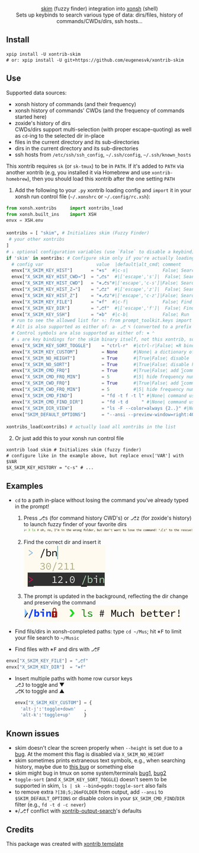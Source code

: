 <p align="center">
<a href="https://github.com/lotabout/skim">skim</a> (fuzzy finder) integration into <a href="https://xon.sh/">xonsh</a> (shell)
<br>
Sets up keybinds to search various type of data: dirs/files, history of commands/CWDs/dirs, ssh hosts...
</p>


## Install

```xsh
xpip install -U xontrib-skim
# or: xpip install -U git+https://github.com/eugenesvk/xontrib-skim
```

## Use

Supported data sources:

  - xonsh history of commands (and their frequency)
  - xonsh history of commands' CWDs (and the frequency of commands started here)
  - zoxide's history of dirs
  <br/> CWDs/dirs support multi-selection (with proper escape-quoting) as well as `cd`-ing to the selected dir in-place
  - files in the current directory and its sub-directories
  - dirs in the current directory and its sub-directories
  - ssh hosts from `/etc/ssh/ssh_config`, `~/.ssh/config`, `~/.ssh/known_hosts`

This xontrib requires `sk` (or `sk-tmux`) to be in `PATH`. If it's added to `PATH` via another xontrib (e.g, you installed it via Homebrew and use `xontrib-homebrew`), then you should load this xontrib after the one setting `PATH`

1. Add the following to your `.py` xontrib loading config and `import` it in your xonsh run control file (`~/.xonshrc` or `~/.config/rc.xsh`):
```py
from xonsh.xontribs 	import xontribs_load
from xonsh.built_ins	import XSH
envx = XSH.env

xontribs = [ "skim", # Initializes skim (Fuzzy Finder)
 # your other xontribs
]
# ↓ optional configuration variables (use `False` to disable a keybind)
if 'skim' in xontribs: # Configure skim only if you're actually loading it
  # config var                	  value	 |default|alt_cmd¦ comment
  envx["X_SKIM_KEY_HIST"]     	= "⎈s" 	#|c-s|             False¦ Search in history entries and insert the chosen command
  envx["X_SKIM_KEY_HIST_CWD→"]	= "⎇s" 	#|['escape','s']|  False¦ Search in history entries' CWD and CD to the selected item (if exists, do nothing otherwise)
  envx["X_SKIM_KEY_HIST_CWD"] 	= "⎈⎇s"#|['escape','c-s']|False¦ Search in history entries' CWD and insert the selected item(s)
  envx["X_SKIM_KEY_HIST_Z→"]  	= "⎇z"	#|['escape','z']|  False¦ Search in zoxide's history entries and CD to the selected item (if exists, do nothing otherwise)
  envx["X_SKIM_KEY_HIST_Z"]   	= "⎈⎇z"#|['escape','c-z']|False¦ Search in zoxide's history entries and insert the selected item(s)
  envx["X_SKIM_KEY_FILE"]     	= "⎈f"	#|c-f|             False¦ Find files in the current directory and its sub-directories
  envx["X_SKIM_KEY_DIR"]      	= "⎇f"	#|['escape','f']|  False¦ Find dirs  in the current directory and its sub-directories
  envx["X_SKIM_KEY_SSH"]      	= "⎈b"	#|c-b|             False¦ Run 'ssh HOST' for hosts in /etc/ssh/ssh_config, ~/.ssh/config, ~/.ssh/known_hosts
  # run to see the allowed list for ↑: from prompt_toolkit.keys import ALL_KEYS; print(ALL_KEYS)
  # Alt is also supported as either of: a- ⎇ ⌥ (converted to a prefix 'escape')
  # Control symbols are also supported as either of: ⎈ ⌃
  # ↓ are key bindings for the skim binary itself, not this xontrib, so use skim rules https://github.com/lotabout/skim#keymap
  envx["X_SKIM_KEY_SORT_TOGGLE"]	= "ctrl-r"	#|ctrl-r|False¦ ⎈R binding for 'toggle-sort'
  envx["X_SKIM_KEY_CUSTOM"]     	= None    	#|None| a dictionary of {'key':'action'}
  envx["X_SKIM_NO_HEIGHT"]      	= True    	#|True|False¦ disable `--height` to fix a skim bug
  envx["X_SKIM_NO_SORT"]        	= True    	#|True|False¦ disable history sorting
  envx["X_SKIM_CMD_FRQ"]        	= True    	#|True|False¦ add ∑command runs for a given command
  envx["X_SKIM_CMD_FRQ_MIN"]    	= 5       	#|5| hide frequency numbers below this
  envx["X_SKIM_CWD_FRQ"]        	= True    	#|True|False¦ add ∑command runs at a given CWD
  envx["X_SKIM_CWD_FRQ_MIN"]    	= 5       	#|5| hide frequency numbers below this
  envx["X_SKIM_CMD_FIND"]       	= "fd -t f -t l" #|None| command used by skim to search for files
  envx["X_SKIM_CMD_FIND_DIR"]   	= "fd -t d     " #|None| command used by skim to search for directories
  envx["X_SKIM_DIR_VIEW"]       	= "ls -F --color=always {2..}" #|None| preview function for Dir lists
  envx["SKIM_DEFAULT_OPTIONS"]  	= "--ansi --preview-window=right:40%:wrap" # |None| other options to pass to skim

xontribs_load(xontribs) # actually load all xontribs in the list
```

2. Or just add this to your xonsh run control file
```xsh
xontrib load skim # Initializes skim (fuzzy finder)
# configure like in the example above, but replace envx['VAR'] with $VAR
$X_SKIM_KEY_HISTORY	= "c-s" # ...
```

## Examples

- `cd` to a path in-place without losing the command you've already typed in the prompt!

    1. Press <kbd>⎇</kbd><kbd>s</kbd> (for command history CWD's) or <kbd>⎇</kbd><kbd>z</kbd> (for zoxide's history) to launch fuzzy finder of your favorite dirs<br/>
![cd inplace 1](<./doc/img/cd inplace 1.png>)

    2. Find the correct dir and insert it<br/>
![cd inplace 2](<./doc/img/cd inplace 2.png>)

    3. The prompt is updated in the background, reflecting the dir change and preserving the command<br/>
![cd inplace 3](<./doc/img/cd inplace 3.png>)

- Find fils/dirs in xonsh-completed paths: type `cd ~/Mus`; hit <kbd>⎈</kbd><kbd>F</kbd> to limit your file search to `~/Music`

- Find files with <kbd>⎈</kbd><kbd>F</kbd> and dirs with <kbd>⎇</kbd><kbd>F</kbd>
```py
envx["X_SKIM_KEY_FILE"]	= "⎇f"
envx["X_SKIM_KEY_DIR"] 	= "⎈f"
```

- Insert multiple paths with home row cursor keys
  <br/><kbd>⎇</kbd><kbd>J</kbd> to toggle and ▼
  <br/><kbd>⎇</kbd><kbd>K</kbd> to toggle and ▲
  ```py
  envx["X_SKIM_KEY_CUSTOM"]	= {
    'alt-j':'toggle+down'  	,
    'alt-k':'toggle+up'    	}
  ```

## Known issues

- skim doesn't clear the screen properly when `--height` is set due to a [bug](https://github.com/lotabout/skim/issues/494). At the moment this flag is disabled via `X_SKIM_NO_HEIGHT`
- skim sometimes prints extraneous text symbols, e.g., when searching history, maybe due to [this bug](https://github.com/lotabout/skim/issues/502) or something else
- skim might bug in tmux on some system/terminals [bug1](https://github.com/lotabout/skim/issues/482), [bug2](https://github.com/lotabout/skim/issues/412) 
- `toggle-sort` (and `X_SKIM_KEY_SORT_TOGGLE`) doesn't seem to be supported in skim, `ls | sk --bind=pgdn:toggle-sort` also fails
- to remove extra `?[38;5;26mFOLDER` from output, add `--ansi` to `$SKIM_DEFAULT_OPTIONS` or disable colors in your `$X_SKIM_CMD_FIND`/`DIR` filter (e.g., `fd -t d -c never`)
- <kbd>⎈</kbd>/<kbd>⎇</kbd><kbd>f</kbd> conflict with [xontrib-output-search](https://github.com/anki-code/xontrib-output-search)'s defaults

## Credits

This package was created with [xontrib template](https://github.com/xonsh/xontrib-template)
